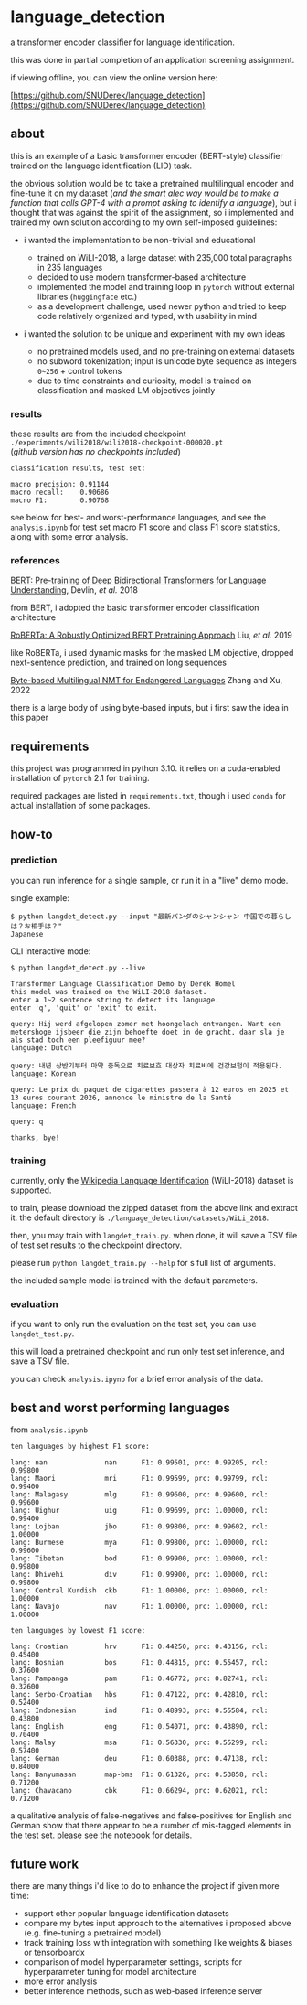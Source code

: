 # language_detection

a transformer encoder classifier for language identification.

this was done in partial completion of an application screening assignment.

if viewing offline, you can view the online version here:

[https://github.com/SNUDerek/language_detection](https://github.com/SNUDerek/language_detection)

## about

this is an example of a basic transformer encoder (BERT-style) classifier trained on the language identification (LID) task.

the obvious solution would be to take a pretrained multilingual encoder and fine-tune it on my dataset (*and the smart alec way would be to make a function that calls GPT-4 with a prompt asking to identify a language*), but i thought that was against the spirit of the assignment, so i implemented and trained my own solution according to my own self-imposed guidelines:

- i wanted the implementation to be non-trivial and educational
    - trained on WiLI-2018, a large dataset with 235,000 total paragraphs in 235 languages
    - decided to use modern transformer-based architecture
    - implemented the model and training loop in `pytorch` without external libraries (`huggingface` etc.)
    - as a development challenge, used newer python and tried to keep code relatively organized and typed, with usability in mind

- i wanted the solution to be unique and experiment with my own ideas
    - no pretrained models used, and no pre-training on external datasets
    - no subword tokenization; input is unicode byte sequence as integers `0~256` + control tokens
    - due to time constraints and curiosity, model is trained on classification and masked LM objectives jointly 

### results

these results are from the included checkpoint `./experiments/wili2018/wili2018-checkpoint-000020.pt`  
(*github version has no checkpoints included*)

```
classification results, test set:

macro precision: 0.91144
macro recall:    0.90686
macro F1:        0.90768
```

see below for best- and worst-performance languages, and see the `analysis.ipynb` for test set macro F1 score and class F1 score statistics, along with some error analysis.

### references

[BERT: Pre-training of Deep Bidirectional Transformers for Language Understanding](https://arxiv.org/abs/1810.04805), Devlin, *et al.* 2018

from BERT, i adopted the basic transformer encoder classification architecture

[RoBERTa: A Robustly Optimized BERT Pretraining Approach](https://arxiv.org/abs/1907.11692) Liu, *et al.* 2019

like RoBERTa, i used dynamic masks for the masked LM objective, dropped next-sentence prediction, and trained on long sequences

[Byte-based Multilingual NMT for Endangered Languages](https://aclanthology.org/2022.coling-1.388/) Zhang and Xu, 2022

there is a large body of using byte-based inputs, but i first saw the idea in this paper

## requirements

this project was programmed in python 3.10. it relies on a cuda-enabled installation of `pytorch` 2.1 for training.

required packages are listed in `requirements.txt`, though i used `conda` for actual installation of some packages. 

## how-to

### prediction

you can run inference for a single sample, or run it in a "live" demo mode.

single example:

```
$ python langdet_detect.py --input "最新パンダのシャンシャン 中国での暮らしは？お相手は？"
Japanese
```

CLI interactive mode:

```
$ python langdet_detect.py --live

Transformer Language Classification Demo by Derek Homel
this model was trained on the WiLI-2018 dataset.
enter a 1~2 sentence string to detect its language.
enter 'q', 'quit' or 'exit' to exit.

query: Hij werd afgelopen zomer met hoongelach ontvangen. Want een metershoge ijsbeer die zijn behoefte doet in de gracht, daar sla je als stad toch een pleefiguur mee?
language: Dutch

query: 내년 상반기부터 마약 중독으로 치료보호 대상자 치료비에 건강보험이 적용된다.
language: Korean

query: Le prix du paquet de cigarettes passera à 12 euros en 2025 et 13 euros courant 2026, annonce le ministre de la Santé
language: French

query: q

thanks, bye!
```

### training

currently, only the [Wikipedia Language Identification](https://zenodo.org/records/841984) (WiLI-2018) dataset is supported.

to train, please download the zipped dataset from the above link and extract it. the default directory is `./language_detection/datasets/WiLi_2018`.

then, you may train with `langdet_train.py`. when done, it will save a TSV file of test set results to the checkpoint directory.

please run `python langdet_train.py --help` for s full list of arguments. 

the included sample model is trained with the default parameters.

### evaluation

if you want to only run the evaluation on the test set, you can use `langdet_test.py`.

this will load a pretrained checkpoint and run only test set inference, and save a TSV file.

you can check `analysis.ipynb` for a brief error analysis of the data.

## best and worst performing languages

from `analysis.ipynb`

```
ten languages by highest F1 score:

lang: nan              nan     	F1: 0.99501, prc: 0.99205, rcl: 0.99800
lang: Maori            mri     	F1: 0.99599, prc: 0.99799, rcl: 0.99400
lang: Malagasy         mlg     	F1: 0.99600, prc: 0.99600, rcl: 0.99600
lang: Uighur           uig     	F1: 0.99699, prc: 1.00000, rcl: 0.99400
lang: Lojban           jbo     	F1: 0.99800, prc: 0.99602, rcl: 1.00000
lang: Burmese          mya     	F1: 0.99800, prc: 1.00000, rcl: 0.99600
lang: Tibetan          bod     	F1: 0.99900, prc: 1.00000, rcl: 0.99800
lang: Dhivehi          div     	F1: 0.99900, prc: 1.00000, rcl: 0.99800
lang: Central Kurdish  ckb     	F1: 1.00000, prc: 1.00000, rcl: 1.00000
lang: Navajo           nav     	F1: 1.00000, prc: 1.00000, rcl: 1.00000
```

```
ten languages by lowest F1 score:

lang: Croatian         hrv     	F1: 0.44250, prc: 0.43156, rcl: 0.45400
lang: Bosnian          bos     	F1: 0.44815, prc: 0.55457, rcl: 0.37600
lang: Pampanga         pam     	F1: 0.46772, prc: 0.82741, rcl: 0.32600
lang: Serbo-Croatian   hbs     	F1: 0.47122, prc: 0.42810, rcl: 0.52400
lang: Indonesian       ind     	F1: 0.48993, prc: 0.55584, rcl: 0.43800
lang: English          eng     	F1: 0.54071, prc: 0.43890, rcl: 0.70400
lang: Malay            msa     	F1: 0.56330, prc: 0.55299, rcl: 0.57400
lang: German           deu     	F1: 0.60388, prc: 0.47138, rcl: 0.84000
lang: Banyumasan       map-bms 	F1: 0.61326, prc: 0.53858, rcl: 0.71200
lang: Chavacano        cbk     	F1: 0.66294, prc: 0.62021, rcl: 0.71200
```

a qualitative analysis of false-negatives and false-positives for English and German show that there appear to be a number of mis-tagged elements in the test set. please see the notebook for details.

## future work

there are many things i'd like to do to enhance the project if given more time:

- support other popular language identification datasets
- compare my bytes input approach to the alternatives i proposed above (e.g. fine-tuning a pretrained model)
- track training loss with integration with something like weights & biases or tensorboardx
- comparison of model hyperparameter settings, scripts for hyperparameter tuning for model architecture
- more error analysis
- better inference methods, such as web-based inference server
